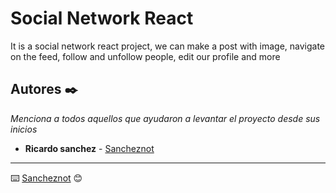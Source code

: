 # Social Network React

It is a social network react project, we can make a post with image, navigate on the feed, follow and unfollow people, edit our profile and more

## Autores ✒️

_Menciona a todos aquellos que ayudaron a levantar el proyecto desde sus inicios_

* **Ricardo sanchez** - [Sancheznot](https://github.com/sancheznot/)

---
⌨️ [Sancheznot](https://github.com/sancheznot/) 😊
